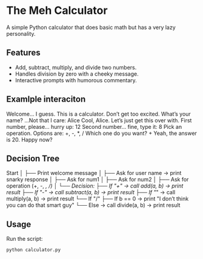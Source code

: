 # The Meh Calculator

A simple Python calculator that does basic math but has a very lazy personality.

## Features
- Add, subtract, multiply, and divide two numbers.
- Handles division by zero with a cheeky message.
- Interactive prompts with humorous commentary.

## Examlple interaciton
Welcome... I guess. This is a calculator. Don’t get too excited.
What’s your name? ...Not that I care: Alice
Cool, Alice. Let’s just get this over with.
First number, please... hurry up: 12
Second number... fine, type it: 8
Pick an operation. Options are: +, -, *, /
Which one do you want? +
Yeah, the answer is 20. Happy now?

## Decision Tree
Start
│
├── Print welcome message
│
├── Ask for user name → print snarky response
│
├── Ask for num1
│
├── Ask for num2
│
├── Ask for operation (+, -, *, /)
│
└── Decision:
    ├── If "+" → call add(a, b) → print result
    ├── If "-" → call subtract(a, b) → print result
    ├── If "*" → call multiply(a, b) → print result
    └── If "/" 
         ├── If b == 0 → print "I don’t think you can do that smart guy"
         └── Else → call divide(a, b) → print result

## Usage

Run the script:

```bash
python calculator.py
